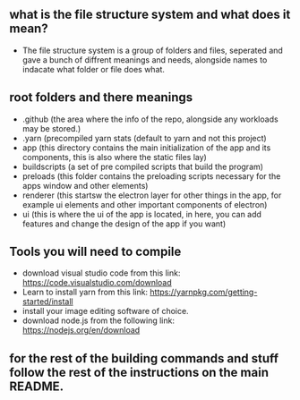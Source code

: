 ## what is the file structure system and what does it mean?
+ The file structure system is a group of folders and files, seperated and gave a bunch of diffrent meanings and needs, alongside names to indacate what folder or file does what.

## root folders and there meanings

+ .github (the area where the info of the repo, alongside any workloads may be stored.)
+ .yarn (precompiled yarn stats (default to yarn and not this project)
+ app (this directory contains the main initialization of the app and its components, this is also where the static files lay)
+ buildscripts (a set of pre compiled scripts that build the program)
+ preloads (this folder contains the preloading scripts necessary for the apps window and other elements)
+ renderer (this startsw the electron layer for other things in the app, for example ui elements and other important components of electron)
+ ui (this is where the ui of the app is located, in here, you can add features and change the design of the app if you want)

## Tools you will need to compile

+ download visual studio code from this link: https://code.visualstudio.com/download
+ Learn to install yarn from this link: https://yarnpkg.com/getting-started/install
+ install your image editing software of choice.
+ download node.js from the following link: https://nodejs.org/en/download

## for the rest of the building commands and stuff follow the rest of the instructions on the main README.